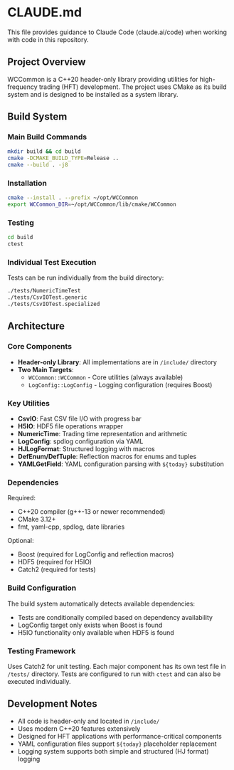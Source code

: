 # CLAUDE.md

This file provides guidance to Claude Code (claude.ai/code) when working with code in this repository.

## Project Overview

WCCommon is a C++20 header-only library providing utilities for high-frequency trading (HFT) development. The project uses CMake as its build system and is designed to be installed as a system library.

## Build System

### Main Build Commands
```bash
mkdir build && cd build
cmake -DCMAKE_BUILD_TYPE=Release ..
cmake --build . -j8
```

### Installation
```bash
cmake --install . --prefix ~/opt/WCCommon
export WCCommon_DIR=~/opt/WCCommon/lib/cmake/WCCommon
```

### Testing
```bash
cd build
ctest
```

### Individual Test Execution
Tests can be run individually from the build directory:
```bash
./tests/NumericTimeTest
./tests/CsvIOTest.generic
./tests/CsvIOTest.specialized
```

## Architecture

### Core Components

- **Header-only Library**: All implementations are in `/include/` directory
- **Two Main Targets**: 
  - `WCCommon::WCCommon` - Core utilities (always available)
  - `LogConfig::LogConfig` - Logging configuration (requires Boost)

### Key Utilities

- **CsvIO**: Fast CSV file I/O with progress bar
- **H5IO**: HDF5 file operations wrapper
- **NumericTime**: Trading time representation and arithmetic
- **LogConfig**: spdlog configuration via YAML
- **HJLogFormat**: Structured logging with macros
- **DefEnum/DefTuple**: Reflection macros for enums and tuples
- **YAMLGetField**: YAML configuration parsing with `${today}` substitution

### Dependencies

Required:
- C++20 compiler (g++-13 or newer recommended)
- CMake 3.12+
- fmt, yaml-cpp, spdlog, date libraries

Optional:
- Boost (required for LogConfig and reflection macros)
- HDF5 (required for H5IO)
- Catch2 (required for tests)

### Build Configuration

The build system automatically detects available dependencies:
- Tests are conditionally compiled based on dependency availability
- LogConfig target only exists when Boost is found
- H5IO functionality only available when HDF5 is found

### Testing Framework

Uses Catch2 for unit testing. Each major component has its own test file in `/tests/` directory. Tests are configured to run with `ctest` and can also be executed individually.

## Development Notes

- All code is header-only and located in `/include/`
- Uses modern C++20 features extensively
- Designed for HFT applications with performance-critical components
- YAML configuration files support `${today}` placeholder replacement
- Logging system supports both simple and structured (HJ format) logging